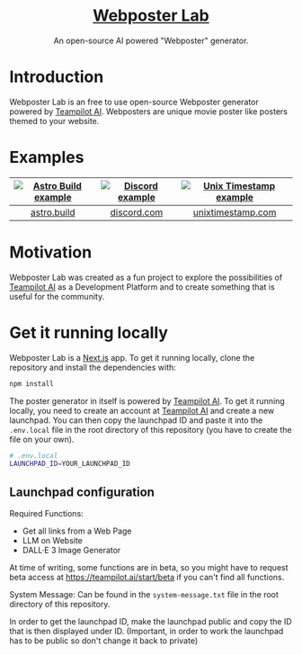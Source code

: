 <a href="https://webposterlab.com">
  <h1 align="center">Webposter Lab</h1>
</a>

<p align="center">
  An open-source AI powered "Webposter" generator.
</p>

# Introduction

Webposter Lab is an free to use open-source Webposter generator powered by [Teampilot AI](https://teampilot.ai).
Webposters are unique movie poster like posters themed to your website.

# Examples

| [![Astro Build example](https://webposter-lab.vercel.app/examples/astro-build.png)](https://astro.build) | [![Discord example](https://webposter-lab.vercel.app/examples/discord.png)](https://discord.com) | [![Unix Timestamp example](https://webposter-lab.vercel.app/examples/unixtimestamp.png)](https://unixtimestamp.com) |
| :------------------------------------------------------------------------------------------------------: | :----------------------------------------------------------------------------------------------: | :-----------------------------------------------------------------------------------------------------------------: |
|                                    [astro.build](https://astro.build)                                    |                                [discord.com](https://discord.com)                                |                                   [unixtimestamp.com](https://unixtimestamp.com)                                    |

# Motivation

Webposter Lab was created as a fun project to explore the possibilities of [Teampilot AI](https://teampilot.ai) as a Development Platform and to create something that is useful for the community.

# Get it running locally

Webposter Lab is a [Next.js](https://nextjs.org/) app. To get it running locally, clone the repository and install the dependencies with:

```bash
npm install
```

The poster generator in itself is powered by [Teampilot AI](https://teampilot.ai). To get it running locally, you need to create an account at [Teampilot AI](https://teampilot.ai) and create a new launchpad. You can then copy the launchpad ID and paste it into the `.env.local` file in the root directory of this repository (you have to create the file on your own).

```bash
# .env.local
LAUNCHPAD_ID=YOUR_LAUNCHPAD_ID
```

## Launchpad configuration

Required Functions:

- Get all links from a Web Page
- LLM on Website
- DALL·E 3 Image Generator

At time of writing, some functions are in beta, so you might have to request beta access at https://teampilot.ai/start/beta if you can't find all functions.

System Message: Can be found in the `system-message.txt` file in the root directory of this repository.

In order to get the launchpad ID, make the launchpad public and copy the ID that is then displayed under ID. (Important, in order to work the launchpad has to be public so don't change it back to private)
